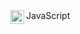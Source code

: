 <div>
    <img align="left" width="22px" src="https://cdn.jsdelivr.net/npm/simple-icons@v3/icons/youtube.svg" />
    JavaScript
</div>

